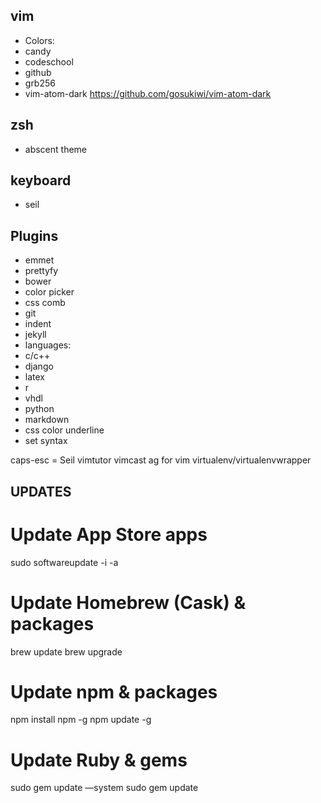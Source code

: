 ## vim
 - Colors:
  - candy
  - codeschool
  - github
  - grb256
  - vim-atom-dark https://github.com/gosukiwi/vim-atom-dark
## zsh
 - abscent theme
## keyboard
  - seil
## Plugins
 - emmet
 - prettyfy
 - bower
 - color picker
 - css comb
 - git
 - indent
 - jekyll
 - languages:
  - c/c++
  - django
  - latex
  - r
  - vhdl
  - python
  - markdown
 - css color underline
 - set syntax

caps-esc = Seil
vimtutor
vimcast
ag for vim
virtualenv/virtualenvwrapper


## UPDATES

# Update App Store apps
sudo softwareupdate -i -a
# Update Homebrew (Cask) & packages
brew update
brew upgrade
# Update npm & packages
npm install npm -g
npm update -g
# Update Ruby & gems
sudo gem update —system
sudo gem update
